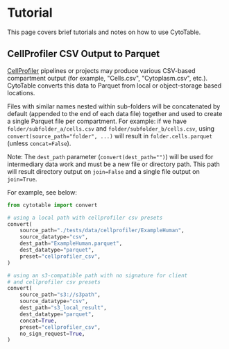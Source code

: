 # Tutorial

This page covers brief tutorials and notes on how to use CytoTable.

## CellProfiler CSV Output to Parquet

[CellProfiler](https://cellprofiler.org/) pipelines or projects may produce various CSV-based compartment output (for example, "Cells.csv", "Cytoplasm.csv", etc.).
CytoTable converts this data to Parquet from local or object-storage based locations.

Files with similar names nested within sub-folders will be concatenated by default (appended to the end of each data file) together and used to create a single Parquet file per compartment.
For example: if we have `folder/subfolder_a/cells.csv` and `folder/subfolder_b/cells.csv`, using `convert(source_path="folder", ...)` will result in `folder.cells.parquet` (unless `concat=False`).

Note: The `dest_path` parameter (`convert(dest_path="")`) will be used for intermediary data work and must be a new file or directory path.
This path will result directory output on `join=False` and a single file output on `join=True`.

For example, see below:

```python
from cytotable import convert

# using a local path with cellprofiler csv presets
convert(
    source_path="./tests/data/cellprofiler/ExampleHuman",
    source_datatype="csv",
    dest_path="ExampleHuman.parquet",
    dest_datatype="parquet",
    preset="cellprofiler_csv",
)

# using an s3-compatible path with no signature for client
# and cellprofiler csv presets
convert(
    source_path="s3://s3path",
    source_datatype="csv",
    dest_path="s3_local_result",
    dest_datatype="parquet",
    concat=True,
    preset="cellprofiler_csv",
    no_sign_request=True,
)
```
